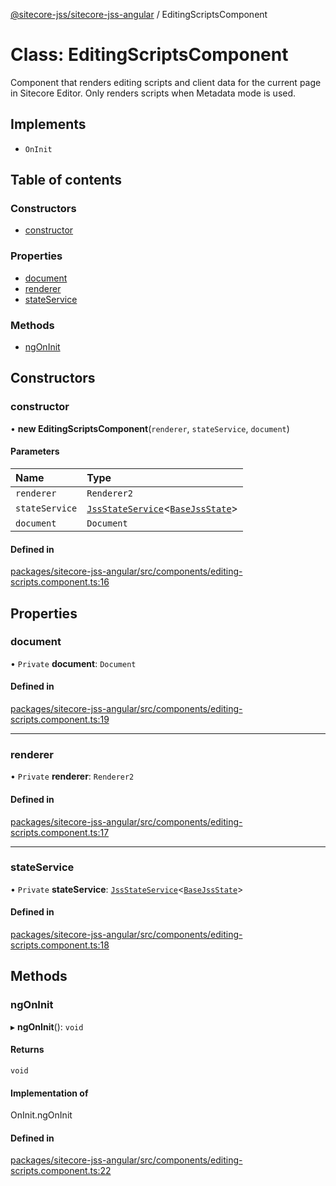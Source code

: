 [@sitecore-jss/sitecore-jss-angular](../README.md) / EditingScriptsComponent

# Class: EditingScriptsComponent

Component that renders editing scripts and client data for the current page in Sitecore Editor.
Only renders scripts when Metadata mode is used.

## Implements

- `OnInit`

## Table of contents

### Constructors

- [constructor](EditingScriptsComponent.md#constructor)

### Properties

- [document](EditingScriptsComponent.md#document)
- [renderer](EditingScriptsComponent.md#renderer)
- [stateService](EditingScriptsComponent.md#stateservice)

### Methods

- [ngOnInit](EditingScriptsComponent.md#ngoninit)

## Constructors

### constructor

• **new EditingScriptsComponent**(`renderer`, `stateService`, `document`)

#### Parameters

| Name | Type |
| :------ | :------ |
| `renderer` | `Renderer2` |
| `stateService` | [`JssStateService`](JssStateService.md)\<[`BaseJssState`](BaseJssState.md)\> |
| `document` | `Document` |

#### Defined in

[packages/sitecore-jss-angular/src/components/editing-scripts.component.ts:16](https://github.com/Sitecore/jss/blob/6d1a80314/packages/sitecore-jss-angular/src/components/editing-scripts.component.ts#L16)

## Properties

### document

• `Private` **document**: `Document`

#### Defined in

[packages/sitecore-jss-angular/src/components/editing-scripts.component.ts:19](https://github.com/Sitecore/jss/blob/6d1a80314/packages/sitecore-jss-angular/src/components/editing-scripts.component.ts#L19)

___

### renderer

• `Private` **renderer**: `Renderer2`

#### Defined in

[packages/sitecore-jss-angular/src/components/editing-scripts.component.ts:17](https://github.com/Sitecore/jss/blob/6d1a80314/packages/sitecore-jss-angular/src/components/editing-scripts.component.ts#L17)

___

### stateService

• `Private` **stateService**: [`JssStateService`](JssStateService.md)\<[`BaseJssState`](BaseJssState.md)\>

#### Defined in

[packages/sitecore-jss-angular/src/components/editing-scripts.component.ts:18](https://github.com/Sitecore/jss/blob/6d1a80314/packages/sitecore-jss-angular/src/components/editing-scripts.component.ts#L18)

## Methods

### ngOnInit

▸ **ngOnInit**(): `void`

#### Returns

`void`

#### Implementation of

OnInit.ngOnInit

#### Defined in

[packages/sitecore-jss-angular/src/components/editing-scripts.component.ts:22](https://github.com/Sitecore/jss/blob/6d1a80314/packages/sitecore-jss-angular/src/components/editing-scripts.component.ts#L22)
